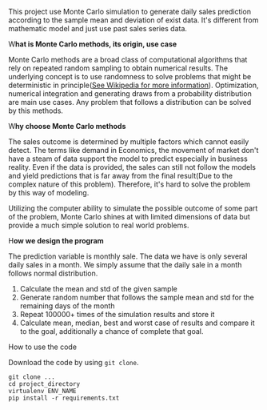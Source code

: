 This project use Monte Carlo simulation to generate daily sales prediction according to the sample mean and deviation of exist data. It's different from mathematic model and just use past sales series data. 

W**hat is Monte Carlo methods, its origin, use case**

Monte Carlo methods are a broad class of computational algorithms that rely on repeated random sampling to obtain numerical results. The underlying concept is to use randomness to solve problems that might be deterministic in principle([See Wikipedia for more information](https://en.wikipedia.org/wiki/Monte_Carlo_method?wprov=sfti1)). Optimization, numerical integration and generating draws from a probability distribution are main use cases. Any problem that follows a distribution can be solved by this methods.

W**hy choose Monte Carlo methods**

The sales outcome is determined by multiple factors which cannot easily detect. The terms like demand in Economics, the movement of market don't have a steam of data support the model to predict especially in business reality. Even if the data is provided, the sales can still not follow the models and yield predictions that is far away from the final result(Due to the complex nature of this problem). Therefore, it's hard to solve the problem by this way of modeling.

Utilizing the computer ability to simulate the possible outcome of some part of the problem, Monte Carlo shines at with limited dimensions of data but provide a much simple solution to real world problems.

H**ow we design the program**

The prediction variable is monthly sale. The data we have is only several daily sales in a month. We simply assume that the daily sale in a month follows normal distribution.

1. Calculate the mean and std of the given sample
2. Generate random number that follows the sample mean and std for the remaining days of the month
3. Repeat 100000+ times of the simulation results and store it 
4. Calculate mean, median, best and worst case of results and compare it to the goal, additionally a chance of complete that goal.

How to use the code

Download the code by using `git clone`.

    git clone ...
    cd project_directory
    virtualenv ENV_NAME
    pip install -r requirements.txt
